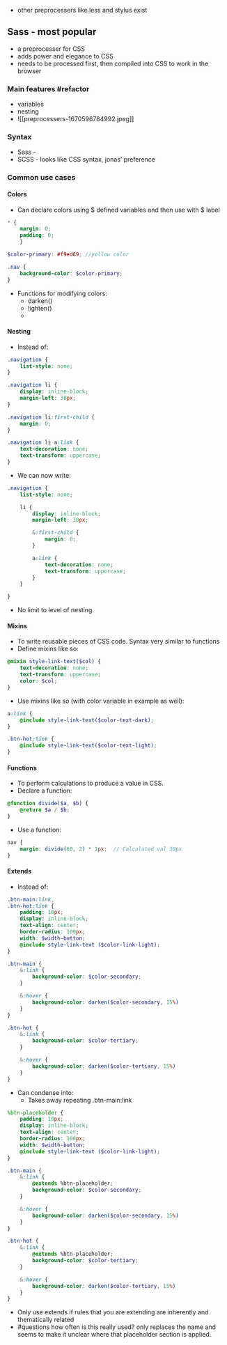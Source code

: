 - other preprocessers like less and stylus exist

## Sass - most popular
- a preprocesser for CSS
- adds power and elegance to CSS
- needs to be processed first, then compiled into CSS to work in the browser

### Main features #refactor 
- variables
- nesting
- ![[preprocessers-1670596784992.jpeg]]

### Syntax
- Sass -
- SCSS - looks like CSS syntax, jonas’ preference

### Common use cases
#### Colors
- Can declare colors using $ defined variables and then use with $ label
```scss
* {
	margin: 0;
	padding: 0;
	}

$color-primary: #f9ed69; //yellow color

.nav {
	background-color: $color-primary;
}
```
- Functions for modifying colors:
	- darken()
	- lighten()
	- 
#### Nesting
- Instead of:
```css
.navigation {
	list-style: none;
}

.navigation li {
	display: inline-block;
	margin-left: 30px;
}

.navigation li:first-child {
	margin: 0;
}

.navigation li a:link {
	text-decoration: none;
	text-transform: uppercase;
}
```
- We can now write:
```scss
.navigation {
	list-style: none;

	li {
		display: inline-block;
		margin-left: 30px;

		&:first-child {
			margin: 0;
		}

		a:link {
			text-decoration: none;
			text-transform: uppercase;
		}
	}

}
```
- No limit to level of nesting.

#### Mixins
- To write reusable pieces of CSS code. Syntax very similar to functions
- Define mixins like so:
```scss
@mixin style-link-text($col) {
	text-decoration: none;
	text-transform: uppercase;
	color: $col;
}
```
- Use mixins like so (with color variable in example as well):
```scss
a:link {
	@include style-link-text($color-text-dark);
}

.btn-hot:link {
	@include style-link-text($color-text-light);
}
```

#### Functions
- To perform calculations to produce a value in CSS. 
- Declare a function: 
```scss
@function divide($a, $b) {
	@return $a / $b;
}
```
- Use a function:
```scss
nav {
	margin: divide(60, 2) * 1px;  // Calculated val 30px
}
```

#### Extends
- Instead of:
```scss
.btn-main:link,
.btn-hot:link {
	padding: 10px;
	display: inline-block;
	text-align: center;
	border-radius: 100px;
	width: $width-button;
	@include style-link-text ($color-link-light);
}

.btn-main {
	&:link {
		background-color: $color-secondary;
	}

	&:hover {
		background-color: darken($color-secondary, 15%)
	}
}

.btn-hot {
	&:link {
		background-color: $color-tertiary;
	}

	&:hover {
		background-color: darken($color-tertiary, 15%)
	}
}
```
- Can condense into:
	- Takes away repeating .btn-main:link
```scss
%btn-placeholder {
	padding: 10px;
	display: inline-block;
	text-align: center;
	border-radius: 100px;
	width: $width-button;
	@include style-link-text ($color-link-light);
}

.btn-main {
	&:link {
		@extends %btn-placeholder;
		background-color: $color-secondary;
	}

	&:hover {
		background-color: darken($color-secondary, 15%)
	}
}

.btn-hot {
	&:link {
		@extends %btn-placeholder;
		background-color: $color-tertiary;
	}

	&:hover {
		background-color: darken($color-tertiary, 15%)
	}
}
```
- Only use extends if rules that you are extending are inherently and thematically related
- #questions how often is this really used? only replaces the name and seems to make it unclear where that placeholder section is applied.
